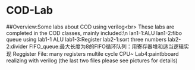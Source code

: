 # COD-Lab
##Overview:Some labs about COD using verilog\<br>
These labs are completed in the COD classes, mainly included:\n
lan1-1:ALU
lan1-2:fibo queue using lab1-1 ALU
lab1-3:Register
lab2-1:sort three numbers
lab2-2:divider
FIFO_queue:最大长度为8的FIFO循环队列：用寄存器堆和适当逻辑实现
Reggister File: many registers
multile cycle CPU~
Lab4:paintbboard realizing with verilog
(the last two files please see pictures for details)
